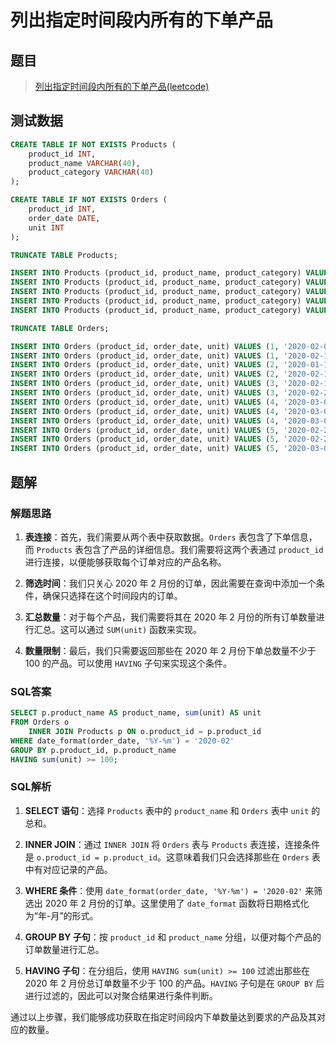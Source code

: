 # 列出指定时间段内所有的下单产品

## 题目

> [列出指定时间段内所有的下单产品(leetcode)](https://leetcode.cn/problems/list-the-products-ordered-in-a-period/description/?envType=study-plan-v2&envId=sql-free-50)

## 测试数据

```sql
CREATE TABLE IF NOT EXISTS Products (
    product_id INT,
    product_name VARCHAR(40),
    product_category VARCHAR(40)
);

CREATE TABLE IF NOT EXISTS Orders (
    product_id INT,
    order_date DATE,
    unit INT
);

TRUNCATE TABLE Products;

INSERT INTO Products (product_id, product_name, product_category) VALUES (1, 'Leetcode Solutions', 'Book');
INSERT INTO Products (product_id, product_name, product_category) VALUES (2, 'Jewels of Stringology', 'Book');
INSERT INTO Products (product_id, product_name, product_category) VALUES (3, 'HP', 'Laptop');
INSERT INTO Products (product_id, product_name, product_category) VALUES (4, 'Lenovo', 'Laptop');
INSERT INTO Products (product_id, product_name, product_category) VALUES (5, 'Leetcode Kit', 'T-shirt');

TRUNCATE TABLE Orders;

INSERT INTO Orders (product_id, order_date, unit) VALUES (1, '2020-02-05', 60);
INSERT INTO Orders (product_id, order_date, unit) VALUES (1, '2020-02-10', 70);
INSERT INTO Orders (product_id, order_date, unit) VALUES (2, '2020-01-18', 30);
INSERT INTO Orders (product_id, order_date, unit) VALUES (2, '2020-02-11', 80);
INSERT INTO Orders (product_id, order_date, unit) VALUES (3, '2020-02-17', 2);
INSERT INTO Orders (product_id, order_date, unit) VALUES (3, '2020-02-24', 3);
INSERT INTO Orders (product_id, order_date, unit) VALUES (4, '2020-03-01', 20);
INSERT INTO Orders (product_id, order_date, unit) VALUES (4, '2020-03-04', 30);
INSERT INTO Orders (product_id, order_date, unit) VALUES (4, '2020-03-04', 60);
INSERT INTO Orders (product_id, order_date, unit) VALUES (5, '2020-02-25', 50);
INSERT INTO Orders (product_id, order_date, unit) VALUES (5, '2020-02-27', 50);
INSERT INTO Orders (product_id, order_date, unit) VALUES (5, '2020-03-01', 50);
```

## 题解

### 解题思路

1. **表连接**：首先，我们需要从两个表中获取数据。`Orders` 表包含了下单信息，而 `Products` 表包含了产品的详细信息。我们需要将这两个表通过 `product_id` 进行连接，以便能够获取每个订单对应的产品名称。

2. **筛选时间**：我们只关心 2020 年 2 月份的订单，因此需要在查询中添加一个条件，确保只选择在这个时间段内的订单。

3. **汇总数量**：对于每个产品，我们需要将其在 2020 年 2 月份的所有订单数量进行汇总。这可以通过 `SUM(unit)` 函数来实现。

4. **数量限制**：最后，我们只需要返回那些在 2020 年 2 月份下单总数量不少于 100 的产品。可以使用 `HAVING` 子句来实现这个条件。

### SQL答案

```sql
SELECT p.product_name AS product_name, sum(unit) AS unit
FROM Orders o
	INNER JOIN Products p ON o.product_id = p.product_id
WHERE date_format(order_date, '%Y-%m') = '2020-02'
GROUP BY p.product_id, p.product_name
HAVING sum(unit) >= 100;
```

### SQL解析

1. **SELECT 语句**：选择 `Products` 表中的 `product_name` 和 `Orders` 表中 `unit` 的总和。

2. **INNER JOIN**：通过 `INNER JOIN` 将 `Orders` 表与 `Products` 表连接，连接条件是 `o.product_id = p.product_id`。这意味着我们只会选择那些在 `Orders` 表中有对应记录的产品。

3. **WHERE 条件**：使用 `date_format(order_date, '%Y-%m') = '2020-02'` 来筛选出 2020 年 2 月份的订单。这里使用了 `date_format` 函数将日期格式化为“年-月”的形式。

4. **GROUP BY 子句**：按 `product_id` 和 `product_name` 分组，以便对每个产品的订单数量进行汇总。

5. **HAVING 子句**：在分组后，使用 `HAVING sum(unit) >= 100` 过滤出那些在 2020 年 2 月份总订单数量不少于 100 的产品。`HAVING` 子句是在 `GROUP BY` 后进行过滤的，因此可以对聚合结果进行条件判断。

通过以上步骤，我们能够成功获取在指定时间段内下单数量达到要求的产品及其对应的数量。
